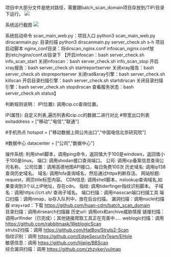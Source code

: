 项目中大部分文件是绝对路径，需要跟batch_scan_domain项目存放到/TIP/目录下运行。
<img src="https://raw.githubusercontent.com/huan-cdm/info_scan/main/images/project.png"  />


系统运行截图
<img src="https://raw.githubusercontent.com/huan-cdm/info_scan/main/images/pic2.png"  />


系统启动命令
scan_main_web.py：项目入口  python3 scan_main_web.py
dirscanmain.py:   目录扫描  python3 dirscanmain.py
server_check.sh s-h 项目启动脚本
nginx_conf目录：将dirscan_nginx.conf  infoscan_nginx.conf放到/etc/nginx/conf.d/目录下
【开启infoscan：bash server_check.sh info_scan_start
关闭infoscan：bash server_check.sh info_scan_stop
开启xray报告：bash server_check.sh startreportserver
关闭xray报告：bash server_check.sh stopreportserver
关闭rad&xray引擎：bash server_check.sh killscan
开启目录扫描引擎：bash server_check.sh startdirscan
关闭目录扫描引擎：bash server_check.sh stopdirscan
查看服务状态：bash server_check.sh status】


判断规则说明：
IP(位置): 调用cip.cc查询位置。

IP(属性): 自定义列表,遍历列表和cip.cc的数据二进行对比
#带宽出口列表
exitaddress = ["移动","电信","联通"]

#手机热点
hotspot = ["移动数据上网公共出口","中国电信北京研究院"]

#数据中心
datacenter = ["公司","数据中心"]

操作系统: 利用shell脚本，调用ping命令，返回值大于100是windows，返回值小于100是linux。
端口: 调用shodan接口查询端口。
公司: 调用icp备案信息查询公司名称。
公司位置：调用高德地图API接口，每日免费100次
历史域名: 调用ip138查询历史域名。
域名: 调用fofa查询域名，然后通过httpx判断存活。
网站标题: request，网页title标签内容。
CDN信息: 调用shell脚本，nslookup查询域名,如果查询到3个以上IP地址，存在cdn。
指纹: 调用tiderfinger指纹识别脚本。
子域名：调用https://crt.sh/ 查询子域名。
端口扫描：调用masscan端口扫描工具
端口扫描：调用nmap，ip存入队列中，放在后台扫描。
漏洞扫描：调用nuclei扫描器
xray+rad：下载 https://github.com/huan-cdm/batch_scan_domain <br>
目录扫描：调用dirsearch扫描器
历史url: 调用otx和archive威胁情报
链接扫描：调用urlfinder（已完成）；其他链接爬取工具正在完善中.....
weblogic扫描：调用 https://github.com/rabbitmask/WeblogicScan <br>
struts2扫描：调用 https://github.com/HatBoy/Struts2-Scan <br>
指纹识别：调用 https://github.com/EdgeSecurityTeam/EHole <br>
敏感信息：调用 https://github.com/lijiejie/BBScan <br>
综合漏洞扫描：调用 https://github.com/zhzyker/vulmap <br>